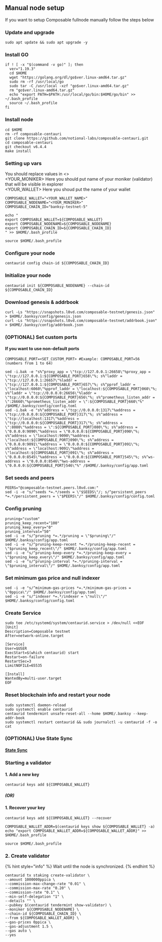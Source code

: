 ## Manual node setup
If you want to setup Composable fullnode manually follow the steps below

### Update and upgrade
```
sudo apt update && sudo apt upgrade -y
```

### Install GO
```
if ! [ -x "$(command -v go)" ]; then
  ver="1.19.3"
  cd $HOME
  wget "https://golang.org/dl/go$ver.linux-amd64.tar.gz"
  sudo rm -rf /usr/local/go
  sudo tar -C /usr/local -xzf "go$ver.linux-amd64.tar.gz"
  rm "go$ver.linux-amd64.tar.gz"
  echo "export PATH=$PATH:/usr/local/go/bin:$HOME/go/bin" >> ~/.bash_profile
  source ~/.bash_profile
fi
```

### Install node
```
cd $HOME
rm -rf composable-centauri
git clone https://github.com/notional-labs/composable-centauri.git
cd composable-centauri
git checkout v6.4.4
make install
```


### Setting up vars
You should replace values in <> <br />
<YOUR_MONIKER> Here you should put name of your moniker (validator) that will be visible in explorer <br />
<YOUR_WALLET> Here you shoud put the name of your wallet

```
COMPOSABLE_WALLET="<YOUR_WALLET_NAME>"
COMPOSABLE_NODENAME="<YOUR_MONIKER>"
COMPOSABLE_CHAIN_ID="banksy-testnet-5"
```

```
echo "
export COMPOSABLE_WALLET=${COMPOSABLE_WALLET}
export COMPOSABLE_NODENAME=${COMPOSABLE_NODENAME}
export COMPOSABLE_CHAIN_ID=${COMPOSABLE_CHAIN_ID}
" >> $HOME/.bash_profile

source $HOME/.bash_profile
```


### Configure your node
```
centaurid config chain-id ${COMPOSABLE_CHAIN_ID}
```

### Initialize your node
```
centaurid init ${COMPOSABLE_NODENAME} --chain-id ${COMPOSABLE_CHAIN_ID}
```

### Download genesis & addrbook
```
curl -Ls "https://snapshots.l0vd.com/composable-testnet/genesis.json" > $HOME/.banksy/config/genesis.json
curl -Ls "https://snapshots.l0vd.com/composable-testnet/addrbook.json" > $HOME/.banksy/config/addrbook.json
```

### (OPTIONAL) Set custom ports

#### If you want to use non-default ports
```
COMPOSABLE_PORT=<SET_CUSTOM_PORT> #Example: COMPOSABLE_PORT=56 (numbers from 1 to 64)
```
```
sed -i.bak -e "s%^proxy_app = \"tcp://127.0.0.1:26658\"%proxy_app = \"tcp://127.0.0.1:${COMPOSABLE_PORT}658\"%; s%^laddr = \"tcp://127.0.0.1:26657\"%laddr = \"tcp://127.0.0.1:${COMPOSABLE_PORT}657\"%; s%^pprof_laddr = \"localhost:6060\"%pprof_laddr = \"localhost:${COMPOSABLE_PORT}060\"%; s%^laddr = \"tcp://0.0.0.0:26656\"%laddr = \"tcp://0.0.0.0:${COMPOSABLE_PORT}656\"%; s%^prometheus_listen_addr = \":26660\"%prometheus_listen_addr = \":${COMPOSABLE_PORT}660\"%" /$HOME/.banksy/config/config.toml
sed -i.bak -e "s%^address = \"tcp://0.0.0.0:1317\"%address = \"tcp://0.0.0.0:${COMPOSABLE_PORT}317\"%; s%^address = \"tcp://localhost:1317\"%address = \"tcp://0.0.0.0:${COMPOSABLE_PORT}317\"%; s%^address = \":8080\"%address = \":${COMPOSABLE_PORT}080\"%; s%^address = \"0.0.0.0:9090\"%address = \"0.0.0.0:${COMPOSABLE_PORT}090\"%; s%^address = \"localhost:9090\"%address = \"localhost:${COMPOSABLE_PORT}090\"%; s%^address = \"0.0.0.0:9091\"%address = \"0.0.0.0:${COMPOSABLE_PORT}091\"%; s%^address = \"localhost:9091\"%address = \"localhost:${COMPOSABLE_PORT}091\"%; s%^address = \"0.0.0.0:8545\"%address = \"0.0.0.0:${COMPOSABLE_PORT}545\"%; s%^ws-address = \"0.0.0.0:8546\"%ws-address = \"0.0.0.0:${COMPOSABLE_PORT}546\"%" /$HOME/.banksy/config/app.toml
```


### Set seeds and peers
```
PEERS="@composable-testnet.peers.l0vd.com:"
sed -i -e "s/^seeds *=.*/seeds = \"$SEEDS\"/; s/^persistent_peers *=.*/persistent_peers = \"$PEERS\"/" $HOME/.banksy/config/config.toml
```

### Config pruning
```
pruning="custom"
pruning_keep_recent="100"
pruning_keep_every="0"
pruning_interval="50"
sed -i -e "s/^pruning *=.*/pruning = \"$pruning\"/" $HOME/.banksy/config/app.toml
sed -i -e "s/^pruning-keep-recent *=.*/pruning-keep-recent = \"$pruning_keep_recent\"/" $HOME/.banksy/config/app.toml
sed -i -e "s/^pruning-keep-every *=.*/pruning-keep-every = \"$pruning_keep_every\"/" $HOME/.banksy/config/app.toml
sed -i -e "s/^pruning-interval *=.*/pruning-interval = \"$pruning_interval\"/" $HOME/.banksy/config/app.toml
```

### Set minimum gas price and null indexer
```
sed -i -e "s/^minimum-gas-prices *=.*/minimum-gas-prices = \"0ppica\"/" $HOME/.banksy/config/app.toml
sed -i -e "s/^indexer *=.*/indexer = \"null\"/" $HOME/.banksy/config/config.toml
```

### Create Service
```
sudo tee /etc/systemd/system/centaurid.service > /dev/null <<EOF
[Unit]
Description=Composable testnet
After=network-online.target

[Service]
User=$USER
ExecStart=$(which centaurid) start
Restart=on-failure
RestartSec=3
LimitNOFILE=65535

[Install]
WantedBy=multi-user.target
EOF
```

### Reset blockchain info and restart your node
```
sudo systemctl daemon-reload
sudo systemctl enable centaurid
centaurid tendermint unsafe-reset-all --home $HOME/.banksy --keep-addr-book
sudo systemctl restart centaurid && sudo journalctl -u centaurid -f -o cat
```

### (OPTIONAL) Use State Sync

#### [State Sync]()


### Starting a validator

#### 1. Add a new key
```
centaurid keys add ${COMPOSABLE_WALLET}
```
##### (OR)

#### 1. Recover your key
```
centaurid keys add ${COMPOSABLE_WALLET} --recover
```

```
COMPOSABLE_WALLET_ADDR=$(centaurid keys show ${COMPOSABLE_WALLET} -a)
echo "export COMPOSABLE_WALLET_ADDR=${COMPOSABLE_WALLET_ADDR}" >> $HOME/.bash_profile

source $HOME/.bash_profile
```


### 2. Create validator

{% hint style="info" %}
Wait until the node is synchronized.
{% endhint %}

```
centaurid tx staking create-validator \
--amount 1000000ppica \
--commission-max-change-rate "0.01" \
--commission-max-rate "0.20" \
--commission-rate "0.1" \
--min-self-delegation "1" \
--details "" \
--pubkey $(centaurid tendermint show-validator) \
--moniker ${COMPOSABLE_NODENAME} \
--chain-id ${COMPOSABLE_CHAIN_ID} \
--from ${COMPOSABLE_WALLET_ADDR} \
--gas-prices 0ppica \
--gas-adjustment 1.5 \
--gas auto \
--yes
```

